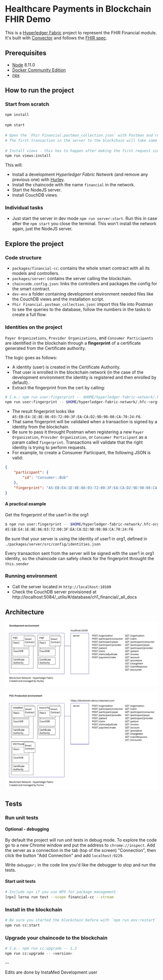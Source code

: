 # Healthcare Payments in Blockchain FHIR Demo

This is a [Hyperledger Fabric](https://www.hyperledger.org/projects/fabric) project to represent the FHIR Financial module. It's built with [Convector](https://github.com/worldsibu/convector) and follows the [FHIR spec](https://www.hl7.org/fhir/).

## Prerequisites

* [Node](https://nodejs.org/en/download/) 8.11.0
* [Docker Community Edition](https://www.docker.com/community-edition)
* [npx](https://www.npmjs.com/package/npx)

## How to run the project

### Start from scratch

```bash
npm install

npm start

# Open the `Fhir Financial.postman_collection.json` with Postman and run a initial request.
# The first transaction in the server to the blockchain will take some seconds to start the containers for the very first time.

# Install views - this has to happen after making the first request since no database exists yet in CouchDB
npm run views:install
```

This will:

* Install a development *Hyperledger Fabric Network* (and remove any previous one) with [Hurley](https://github.com/worldsibu/hurley).
* Install the chaincode with the name `financial` in the network.
* Start the NodeJS server.
* Install CouchDB views.

### Individual tasks

* Just start the server in dev mode `npm run server:start`. Run this in case after the `npm start` you close the terminal. This won't install the network again, just the NodeJS server.

## Explore the project

### Code structure

* `packages/financial-cc`: contains the whole smart contract with all its models and controllers.
* `packages/server`: contains the server calling the blockchain.
* `chaincode.config.json`: links the controllers and packages the config for the smart contract.
* `dev-env` a folder containing development environment needed files like the CouchDB views and the installation script.
* `Fhir Financial.postman_collection.json`: import this file into Postman to see the queries to the database, follow the numbers in the tasks to create a full flow.

### Identities on the project

`Payer Organizations`, `Provider Organizations`, and `Consumer Participants` are identified in the blockchain through a **fingerprint** of a certificate generated from the Certificate authority.

The logic goes as follows:

* A identity (user) is created in the Certificate Authority.
* That user is enrolled in the blockchain network (in the case of the development environment the identity is registered and then enrolled by default).
* Extract the fingerprint from the cert by calling:

```bash
# I.e.: npm run user:fingerprint -- $HOME/hyperledger-fabric-network/.hfc-org1/user1
npm run user:fingerprint -- $HOME/hyperledger-fabric-network/.hfc-<org>/<user>
```

* The result fingerprint looks like `A5:EB:E4:1E:8E:86:03:72:00:3F:EA:CA:D2:9D:98:08:CA:70:24:F6`.
* That same fingerprint will be validated when a transaction is signed by a identity from the blockchain.
* Be sure to pass it throught Postman when registering a new `Payer Organization`, `Provider Organization`, or `Consumer Participant` as a param called `fingerprint`. Transactions will validate that the right identity is trying to perform requests.
* For example, to create a Consumer Participant, the following JSON is valid:

```json
{
    "participant": {
        "id": "Consumer::Bob"
    },
    "fingerprint": "A5:EB:E4:1E:8E:86:03:72:00:3F:EA:CA:D2:9D:98:08:CA:70:24:F6"
}
```

#### A practical example

Get the fingerprint of the user1 in the org1

```bash
$ npm run user:fingerprint -- $HOME/hyperledger-fabric-network/.hfc-org1/user1
A5:EB:E4:1E:8E:86:03:72:00:3F:EA:CA:D2:9D:98:08:CA:70:24:F6
```

Be sure that your server is using the identity of user1 in org1, defined in `./packages/server/src/config/identities.json`

Every transaction sent from the server will be signed with the user1 in org1 identity, so the chaincode can safely check for the fingerprint throught the `this.sender`

### Running environment

* Call the server located in `http://localhost:10100`
* Check the CouchDB server provisioned at http://localhost:5084/_utils/#/database/ch1_financial/_all_docs

## Architecture

![Development Environment](images/devenv.png?raw=true "Development Environment")

![Production Environment](images/prodenv.png?raw=true "Production Environment")

## Tests

### Run unit tests

#### Optional - debugging

By default the project will run unit tests in debug mode. To explore the code go to a new Chrome window and put the address to `chrome://inspect`. Add the server as a connection in the tab (top of the screen) "Connection", then click the button "Add Connection" and add `localhost:9229`.

Write `debugger;` in the code line you'd like the debugger to stop and run the tests.

#### Start unit tests

```bash
# Include npx if you use NPX for package management
[npx] lerna run test --scope financial-cc --stream
```

### Install in the blockchain

```bash
# Be sure you started the blockchain before with `npm run env:restart`
npm run cc:start
```

### Upgrade your chaincode to the blockchain

```bash
# I.e.: npm run cc:upgrade -- 1.2
npm run cc:upgrade -- <version>
```

--

Edits are done by InstaMed Development user
